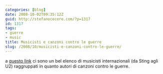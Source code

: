 ```yaml
---
categories: [blog]
date: 2008-10-02T09:35:12Z
guid: http://stefanocecere.com/?p=1317
id: 1317
tags:
- guerre
- music
title: Musicisti e canzoni contro le guerre
slug: /2008/10/musicisti-e-canzoni-contro-le-guerre/
---
```


a [questo link](http://www.lacarte.org/songs/anti-war/by_artist/index.html#summary) ci sono un bel elenco di musicisti internazionali (da Sting agli U2) raggruppati in quanto autori di canzoni contro le guerre.